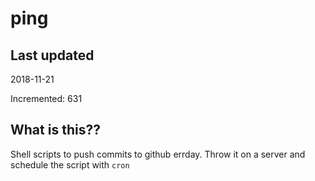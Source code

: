# ping

## Last updated
2018-11-21

Incremented: 631

## What is this??
Shell scripts to push commits to github errday. Throw it on a server and schedule the script with `cron`
